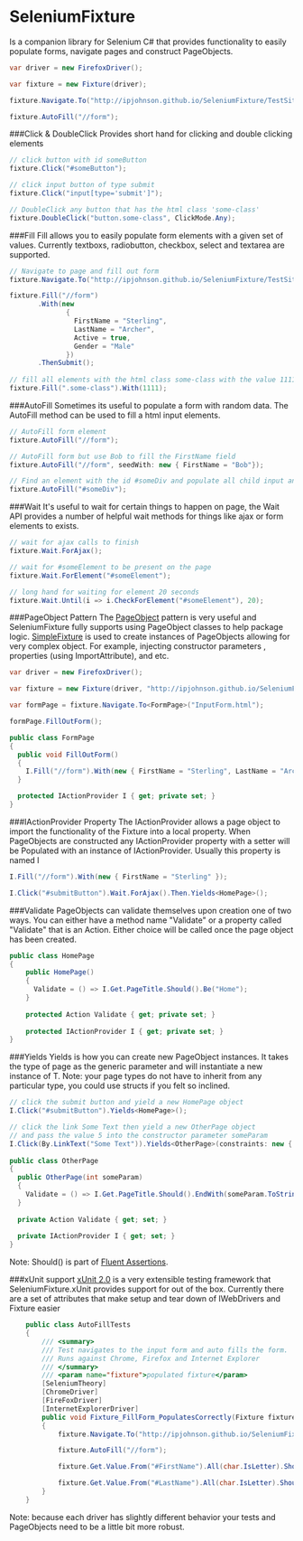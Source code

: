 SeleniumFixture
===============
Is a companion library for Selenium C# that provides functionality to easily populate forms, navigate pages and construct PageObjects.

```C#
var driver = new FirefoxDriver();

var fixture = new Fixture(driver);

fixture.Navigate.To("http://ipjohnson.github.io/SeleniumFixture/TestSite/InputForm.html");

fixture.AutoFill("//form");
```

###Click & DoubleClick
Provides short hand for clicking and double clicking elements

```C#
// click button with id someButton
fixture.Click("#someButton");

// click input button of type submit
fixture.Click("input[type='submit']");

// DoubleClick any button that has the html class 'some-class'
fixture.DoubleClick("button.some-class", ClickMode.Any);
```

###Fill
Fill allows you to easily populate form elements with a given set of values. Currently textboxs, radiobutton, checkbox, select and textarea are supported.

```C#
// Navigate to page and fill out form
fixture.Navigate.To("http://ipjohnson.github.io/SeleniumFixture/TestSite/InputForm.html");

fixture.Fill("//form")
       .With(new 
              { 
                FirstName = "Sterling", 
                LastName = "Archer",
                Active = true,
                Gender = "Male"
              })
       .ThenSubmit();
       
// fill all elements with the html class some-class with the value 1111       
fixture.Fill(".some-class").With(1111);
```

###AutoFill
Sometimes its useful to populate a form with random data. The AutoFill method can be used to fill a html input elements.

```C#
// AutoFill form element
fixture.AutoFill("//form");

// AutoFill form but use Bob to fill the FirstName field
fixture.AutoFill("//form", seedWith: new { FirstName = "Bob"});

// Find an element with the id #someDiv and populate all child input and select elements
fixture.AutoFill("#someDiv");
```

###Wait
It's useful to wait for certain things to happen on page, the Wait API provides a number of helpful wait methods for things like ajax or form elements to exists.

```C#
// wait for ajax calls to finish
fixture.Wait.ForAjax();

// wait for #someElement to be present on the page
fixture.Wait.ForElement("#someElement");

// long hand for waiting for element 20 seconds
fixture.Wait.Until(i => i.CheckForElement("#someElement"), 20);
```

###PageObject Pattern
The [PageObject](http://martinfowler.com/bliki/PageObject.html) pattern is very useful and SeleniumFixture fully supports using PageObject classes to help package logic. [SimpleFixture](https://github.com/ipjohnson/SimpleFixture) is used to create instances of PageObjects allowing for very complex object. For example, injecting constructor parameters , properties (using ImportAttribute), and etc.

```C#
var driver = new FirefoxDriver();

var fixture = new Fixture(driver, "http://ipjohnson.github.io/SeleniumFixture/TestSite/");

var formPage = fixture.Navigate.To<FormPage>("InputForm.html");

formPage.FillOutForm();

public class FormPage
{
  public void FillOutForm()
  {
    I.Fill("//form").With(new { FirstName = "Sterling", LastName = "Archer" });
  }

  protected IActionProvider I { get; private set; }
}
```

###IActionProvider Property
The IActionProvider allows a page object to import the functionality of the Fixture into a local property. When PageObjects are constructed any IActionProvider property with a setter will be Populated with an instance of IActionProvider. Usually this property is named I

```C#
I.Fill("//form").With(new { FirstName = "Sterling" });

I.Click("#submitButton").Wait.ForAjax().Then.Yields<HomePage>();
```

###Validate 
PageObjects can validate themselves upon creation one of two ways. You can either have a method name "Validate" or a property called "Validate" that is an Action. Either choice will be called once the page object has been created.

```C#
public class HomePage
{
    public HomePage()
    {
      Validate = () => I.Get.PageTitle.Should().Be("Home");
    }
    
    protected Action Validate { get; private set; } 
    
    protected IActionProvider I { get; private set; }
}
```

###Yields
Yields is how you can create new PageObject instances. It takes the type of page as the generic parameter and will instantiate a new instance of T. Note: your page types do not have to inherit from any particular type, you could use structs if you felt so inclined.

```C#
// click the submit button and yield a new HomePage object 
I.Click("#submitButton").Yields<HomePage>();

// click the link Some Text then yield a new OtherPage object
// and pass the value 5 into the constructor parameter someParam
I.Click(By.LinkText("Some Text")).Yields<OtherPage>(constraints: new { someParam = 5 });
 
public class OtherPage
{
  public OtherPage(int someParam)
  {
    Validate = () => I.Get.PageTitle.Should().EndWith(someParam.ToString());
  }
  
  private Action Validate { get; set; }
  
  private IActionProvider I { get; set; }
}
```

Note: Should() is part of [Fluent Assertions](https://github.com/dennisdoomen/fluentassertions).

###xUnit support
[xUnit 2.0](https://github.com/xunit/xunit) is a very extensible testing framework that SeleniumFixture.xUnit provides support for out of the box. Currently there are a set of attributes that make setup and tear down of IWebDrivers and Fixture easier

```C#
    public class AutoFillTests
    {
        /// <summary>
        /// Test navigates to the input form and auto fills the form.
        /// Runs against Chrome, Firefox and Internet Explorer
        /// </summary>
        /// <param name="fixture">populated fixture</param>
        [SeleniumTheory]
        [ChromeDriver]
        [FireFoxDriver]
        [InternetExplorerDriver]
        public void Fixture_FillForm_PopulatesCorrectly(Fixture fixture)
        {
            fixture.Navigate.To("http://ipjohnson.github.io/SeleniumFixture/TestSite/InputForm.html");

            fixture.AutoFill("//form");

            fixture.Get.Value.From("#FirstName").All(char.IsLetter).Should().BeTrue();

            fixture.Get.Value.From("#LastName").All(char.IsLetter).Should().BeTrue();
        }
    }
```

Note: because each driver has slightly different behavior your tests and PageObjects need to be a little bit more robust.

